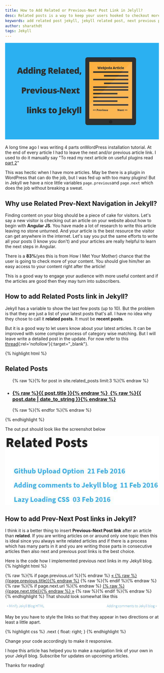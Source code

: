 ```yaml
---
title: How to Add Related or Previous-Next Post Link in Jelyll?
desc: Related posts is a way to keep your users hooked to checkout more content from your website. If they like your current article, then there is a good chance that they would like to browse more of your site. Add a related post or add next previous link to Jekyll articles using this method. 
keywords: add related post jekyll, jekyll related post, next previous post jekyll
author: sharathdt
tags: Jekyll
---
```


<img alt="How to Add Related or Previous-Next Post Link in Jelyll" title="next pervious post jekyll" itemprop="thumbnailUrl" src="/images/adding-related-previous-next-link-to-jekyll.jpg">

<i class="fa fa-quote-left fa-3x fa-pull-left fa-border"></i>A long time ago I was writing 4 parts onWordPress installation tutorial. At the end of every article I had to leave the next and/or previous article link. I used to do it manually say "To read my next article on useful plugins read [part 2]()" 

This was hectic when I have more articles. May be there is a plugin in WordPress that can do the job, but I was fed up with too many plugins! But in Jekyll we have a nice little variables ```page.previous```and ```page.next``` which does the job without breaking a sweat.

## Why use Related Prev-Next Navigation in Jekyll?

Finding content on your blog should be a piece of cake for visitors. Let's say a new visitor is checking out an article on your website about how to begin with **Angular JS**. You have made a lot of research to write this article leaving no stone unturned. And your article is the best resource the visitor can get anywhere in the internet. Let's say you put the same efforts to write all your posts (I know you don't) and your articles are really helpful to learn the next steps in Angular.

There is a **83%**(yes this is from How I Met Your Mother) chance that the user is going to check more of your content. You should give him/her an easy access to your content right after the article!

This is a good way to engage your audience with more useful content and if the articles are good then they may turn into  subscribers.

## How to add Related Posts link in Jekyll?
Jekyll has a variable to show the last few posts (up to 10). But the problem is that they are just a list of your latest posts that's all. I have no idea why they chose to call it **related posts**. It must be **recent posts**.

But it is a good way to let users know about your latest articles. It can be improved with some complex process of category wise matching. But I will leave write a detailed post in the update. For now refer to this [thread](http://stackoverflow.com/questions/10906574/filter-site-related-posts-in-jekyll){:rel='nofollow'}{:target="_blank"}.

{% highlight html %}
<div class="related">
          <h2>Related Posts</h2>
          <ul>
            {% raw %}{% for post in site.related_posts limit:3 %}{% endraw %}
              <a href="{% raw %}{{ post.url }}{% endraw %}">
                  <li>
                  <h3>{% raw %}{{ post.title }}{% endraw %}&nbsp;&nbsp;{% raw %}{{ post.date | date_to_string }}{% endraw %}</h3>
                  </li>
              </a>
            {% raw %}{% endfor %}{% endraw %}
          </ul>
</div>
{% endhighlight %}

The out put should look like the screenshot below

![Related posts jekyll](/images/related-posts-jekyll.jpg)


## How to add Prev-Next Post links in Jekyll?

I think it is a better thing to insert **Previous-Next Post link** after an article than **related**. If you are writing articles on or around only one topic then this is ideal since you always write related articles and if there is a process which has many parts in it and you are writing those parts in consecutive articles then also next and previous post links is the best choice.

Here is the code how I implemented previous next links in my Jekyll blog.
{% highlight html %}
<div class="Previous-next">
  {% raw %}{% if page.previous.url %}{% endraw %}
    <a class="previous" href="{% raw %}{{page.previous.url}}{% endraw %}">&laquo; {% raw %}{{page.previous.title}}{% endraw %}</a>
  {% raw %}{% endif %}{% endraw %}
  {% raw %}{% if page.next.url %}{% endraw %}
    <a class="next" href="{% raw %}{{page.next.url}}{% endraw %}">{% raw %}{{page.next.title}}{% endraw %} &raquo;</a>
  {% raw %}{% endif %}{% endraw %}
</div>
{% endhighlight %}
That should look somewhat like this

![Related Previous-Next Navigation in Jekyll](/images/how-to-add-related-next-previous-post-to-jekyll.jpg)

May be you have to style the links so that they appear in two directions or at least a little apart.

{% highlight css %}
    .next {
        float: right;
    }
{% endhighlight %}

Change your code accordingly to make it responsive.

I hope this article has helped you to make a navigation link of your own in your Jekyll blog. Subscribe for updates on upcoming articles.

Thanks for reading!